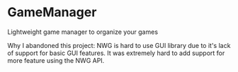 # GameManager
Lightweight game manager to organize your games


Why I abandoned this project:
NWG is hard to use GUI library due to it's lack of support for basic GUI features.
It was extremely hard to add support for more feature using the NWG API.
